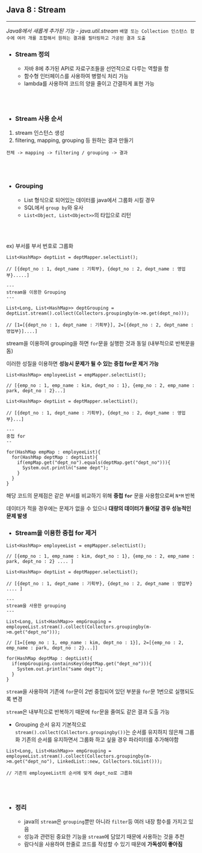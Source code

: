 ## Java 8 : Stream
---

_Java8에서 새롭게 추가된 기능 - java.util.stream_
`배열 또는 Collection 인스턴스 함수에 여러 개를 조합해서 원하는 결과를 필터링하고 가공된 결과 도출`


- ### Stream 정의
  - 자바 8에 추가된 API로 자료구조들을 선언적으로 다루는 역할을 함
  - 함수형 인터페이스를 사용하여 병렬식 처리 가능
  - lambda를 사용하여 코드의 양을 줄이고 간결하게 표현 가능

<br><br>

- ### Stream 사용 순서
1. stream 인스턴스 생성
2. filtering, mapping, grouping 등 원하는 결과 만들기

`전체 -> mapping -> filtering / grouping -> 결과`

<br><br>

- ### Grouping
  - List 형식으로 되어있는 데이터를 java에서 그룹화 시킬 경우
  - SQL에서 `group by`와 유사
  - `List<Object, List<Object>>`의 타입으로 리턴

<br><br>

ex) 부서를 부서 번호로 그룹화
```
List<HashMap> deptList = deptMapper.selectList();

// [{dept_no : 1, dept_name : 기획부}, {dept_no : 2, dept_name : 영업부}.....]

---
stream을 이용한 Grouping
---

List<Long, List<HashMap>> deptGrouping = deptList.stream().collect(Collectors.groupingby(m->m.get(dept_no)));

// [1=[{dept_no : 1, dept_name : 기획부}], 2=[{dept_no : 2, dept_name : 영업부}]....]
```

stream을 이용하여 grouping을 하면 `for`문을 실행한 것과 동일
(내부적으로 반복문을 돔)

이러한 성질을 이용하면 __성능시 문제가 될 수 있는 중첩 for문 제거 가능__

```
List<HashMap> employeeList = empMapper.selectList();

// [{emp_no : 1, emp_name : kim, dept_no : 1}, {emp_no : 2, emp_name : park, dept_no : 2}...]

List<HashMap> deptList = deptMapper.selectList();

// [{dept_no : 1, dept_name : 기획부}, {dept_no : 2, dept_name : 영업부}...]

---
중첩 for
--

for(HashMap empMap : employeeList){
  for(HashMap deptMap : deptList){
    if(empMap.get("dept_no").equals(deptMap.get("dept_no"))){
      System.out.println("same dept");
    }
  }
}
```

해당 코드의 문제점은 같은 부서를 비교하기 위해 __중첩 `for`__ 문을 사용함으로써 `N*M` 반복

데이터가 적을 경우에는 문제가 없을 수 있으나 __대량의 데이터가 들어갈 경우 성능적인 문제 발생__

- ### Stream을 이용한 중첩 for 제거
```
List<HashMap> employeeList = empMapper.selectList();

// [{emp_no : 1, emp_name : kim, dept_no : 1}, {emp_no : 2, emp_name : park, dept_no : 2} .... ]

List<HashMap> deptList = deptMapper.selectList();

// [{dept_no : 1, dept_name : 기획부}, {dept_no : 2, dept_name : 영업부} .... ]

---
stream을 사용한 grouping
---

List<Long, List<HashMap>> empGrouping = employeeList.stream().collect(Collectors.groupingby(m->m.get("dept_no")));

// [1=[{emp_no : 1, emp_name : kim, dept_no : 1}], 2=[{emp_no : 2, emp_name : park, dept_no : 2}...]]

for(HashMap deptMap : deptList){
  if(empGrouping.containsKey(deptMap.get("dept_no"))){
    System.out.println("same dept");
  }
}
```

`stream`을 사용하여 기존에 `for`문이 2번 중첩되어 있던 부분을 `for`문 1번으로 실행되도록 변경

`stream`은 내부적으로 반복하기 때문에 `for`문을 줄여도 같은 결과 도출 가능

- Grouping 순서 유지
기본적으로 `stream().collect(Collectors.groupingby())`는 순서를 유지하지 않은채 그룹화
기존의 순서를 유지하면서 그룹화 하고 싶을 경우 파라미터를 추가해야함

```
List<Long, List<HashMap>> empGrouping = employeeList.stream().collect(Collectors.groupingby(m->m.get("dept_no"), LinkedList::new, Collectors.toList()));

// 기존의 employeeList의 순서에 맞게 dept_no로 그룹화
```

<br><br>

- ### 정리
  - java의 `stream`은 `grouping`뿐만 아니라 `filter`등 여러 내장 함수를 가지고 있음
  - 성능과 관련된 중요한 기능을 `stream`에 담았기 때문에 사용하는 것을 추천
  - 람다식을 사용하여 한줄로 코드를 작성할 수 있기 때문에 __가독성이 좋아짐__
